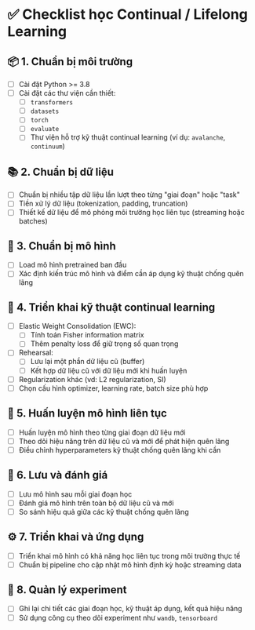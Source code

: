 # ✅ Checklist học Continual / Lifelong Learning

## 📦 1. Chuẩn bị môi trường
- [ ] Cài đặt Python >= 3.8
- [ ] Cài đặt các thư viện cần thiết:
  - [ ] `transformers`
  - [ ] `datasets`
  - [ ] `torch`
  - [ ] `evaluate`
  - [ ] Thư viện hỗ trợ kỹ thuật continual learning (ví dụ: `avalanche`, `continuum`)

## 📚 2. Chuẩn bị dữ liệu
- [ ] Chuẩn bị nhiều tập dữ liệu lần lượt theo từng "giai đoạn" hoặc "task"
- [ ] Tiền xử lý dữ liệu (tokenization, padding, truncation)
- [ ] Thiết kế dữ liệu để mô phỏng môi trường học liên tục (streaming hoặc batches)

## 🧠 3. Chuẩn bị mô hình
- [ ] Load mô hình pretrained ban đầu
- [ ] Xác định kiến trúc mô hình và điểm cần áp dụng kỹ thuật chống quên lãng

## 🔧 4. Triển khai kỹ thuật continual learning
- [ ] Elastic Weight Consolidation (EWC):
  - [ ] Tính toán Fisher information matrix
  - [ ] Thêm penalty loss để giữ trọng số quan trọng
- [ ] Rehearsal:
  - [ ] Lưu lại một phần dữ liệu cũ (buffer)
  - [ ] Kết hợp dữ liệu cũ với dữ liệu mới khi huấn luyện
- [ ] Regularization khác (vd: L2 regularization, SI)
- [ ] Chọn cấu hình optimizer, learning rate, batch size phù hợp

## 🚀 5. Huấn luyện mô hình liên tục
- [ ] Huấn luyện mô hình theo từng giai đoạn dữ liệu mới
- [ ] Theo dõi hiệu năng trên dữ liệu cũ và mới để phát hiện quên lãng
- [ ] Điều chỉnh hyperparameters kỹ thuật chống quên lãng khi cần

## 💾 6. Lưu và đánh giá
- [ ] Lưu mô hình sau mỗi giai đoạn học
- [ ] Đánh giá mô hình trên toàn bộ dữ liệu cũ và mới
- [ ] So sánh hiệu quả giữa các kỹ thuật chống quên lãng

## ⚙️ 7. Triển khai và ứng dụng
- [ ] Triển khai mô hình có khả năng học liên tục trong môi trường thực tế
- [ ] Chuẩn bị pipeline cho cập nhật mô hình định kỳ hoặc streaming data

## 📁 8. Quản lý experiment
- [ ] Ghi lại chi tiết các giai đoạn học, kỹ thuật áp dụng, kết quả hiệu năng
- [ ] Sử dụng công cụ theo dõi experiment như `wandb`, `tensorboard`
